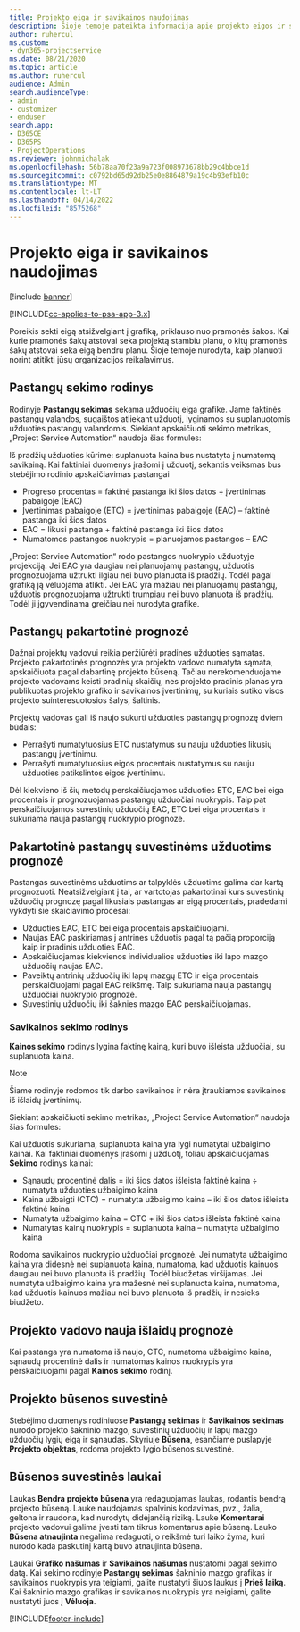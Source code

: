 ```yaml
---
title: Projekto eiga ir savikainos naudojimas
description: Šioje temoje pateikta informacija apie projekto eigos ir sąnaudų sekimą.
author: ruhercul
ms.custom:
- dyn365-projectservice
ms.date: 08/21/2020
ms.topic: article
ms.author: ruhercul
audience: Admin
search.audienceType:
- admin
- customizer
- enduser
search.app:
- D365CE
- D365PS
- ProjectOperations
ms.reviewer: johnmichalak
ms.openlocfilehash: 56b78aa70f23a9a723f008973678bb29c4bbce1d
ms.sourcegitcommit: c0792bd65d92db25e0e8864879a19c4b93efb10c
ms.translationtype: MT
ms.contentlocale: lt-LT
ms.lasthandoff: 04/14/2022
ms.locfileid: "8575268"
---
```

# <a name="project-progress-and-cost-consumption"></a>Projekto eiga ir savikainos naudojimas

[!include [banner](../includes/psa-now-project-operations.md)]

[!INCLUDE[cc-applies-to-psa-app-3.x](../includes/cc-applies-to-psa-app-3x.md)]

Poreikis sekti eigą atsižvelgiant į grafiką, priklauso nuo pramonės šakos. Kai kurie pramonės šakų atstovai seka projektą stambiu planu, o kitų pramonės šakų atstovai seka eigą bendru planu. Šioje temoje nurodyta, kaip planuoti norint atitikti jūsų organizacijos reikalavimus.

## <a name="effort-tracking-view"></a>Pastangų sekimo rodinys

Rodinyje **Pastangų sekimas** sekama užduočių eiga grafike. Jame faktinės pastangų valandos, sugaištos atliekant užduotį, lyginamos su suplanuotomis užduoties pastangų valandomis. Siekiant apskaičiuoti sekimo metrikas, „Project Service Automation“ naudoja šias formules:

Iš pradžių užduoties kūrime: suplanuota kaina bus nustatyta į numatomą savikainą. Kai faktiniai duomenys įrašomi į užduotį, sekantis veiksmas bus stebėjimo rodinio apskaičiavimas pastangai

- Progreso procentas = faktinė pastanga iki šios datos ÷ įvertinimas pabaigoje (EAC) 
- Įvertinimas pabaigoje (ETC) = įvertinimas pabaigoje (EAC) – faktinė pastanga iki šios datos 
- EAC = likusi pastanga + faktinė pastanga iki šios datos 
- Numatomos pastangos nuokrypis = planuojamos pastangos – EAC

„Project Service Automation“ rodo pastangos nuokrypio užduotyje projekciją. Jei EAC yra daugiau nei planuojamų pastangų, užduotis prognozuojama užtrukti ilgiau nei buvo planuota iš pradžių. Todėl pagal grafiką ją vėluojama atlikti. Jei EAC yra mažiau nei planuojamų pastangų, užduotis prognozuojama užtrukti trumpiau nei buvo planuota iš pradžių. Todėl ji įgyvendinama greičiau nei nurodyta grafike.

## <a name="reprojecting-effort"></a>Pastangų pakartotinė prognozė

Dažnai projektų vadovui reikia peržiūrėti pradines užduoties sąmatas. Projekto pakartotinės prognozės yra projekto vadovo numatyta sąmata, apskaičiuota pagal dabartinę projekto būseną. Tačiau nerekomenduojame projekto vadovams keisti pradinių skaičių, nes projekto pradinis planas yra publikuotas projekto grafiko ir savikainos įvertinimų, su kuriais sutiko visos projekto suinteresuotosios šalys, šaltinis.

Projektų vadovas gali iš naujo sukurti užduoties pastangų prognozę dviem būdais:

- Perrašyti numatytuosius ETC nustatymus su nauju užduoties likusių pastangų įvertinimu. 
- Perrašyti numatytuosius eigos procentais nustatymus su nauju užduoties patikslintos eigos įvertinimu.

Dėl kiekvieno iš šių metodų perskaičiuojamos užduoties ETC, EAC bei eiga procentais ir prognozuojamas pastangų užduočiai nuokrypis. Taip pat perskaičiuojamos suvestinių užduočių EAC, ETC bei eiga procentais ir sukuriama nauja pastangų nuokrypio prognozė.

## <a name="reprojection-of-effort-on-summary-tasks"></a>Pakartotinė pastangų suvestinėms užduotims prognozė

Pastangas suvestinėms užduotims ar talpyklės užduotims galima dar kartą prognozuoti. Neatsižvelgiant į tai, ar vartotojas pakartotinai kurs suvestinių užduočių prognozę pagal likusiais pastangas ar eigą procentais, pradedami vykdyti šie skaičiavimo procesai:

- Užduoties EAC, ETC bei eiga procentais apskaičiuojami.
- Naujas EAC paskiriamas į antrines užduotis pagal tą pačią proporciją kaip ir pradinis užduoties EAC.
- Apskaičiuojamas kiekvienos individualios užduoties iki lapo mazgo užduočių naujas EAC. 
- Paveiktų antrinių užduočių iki lapų mazgų ETC ir eiga procentais perskaičiuojami pagal EAC reikšmę. Taip sukuriama nauja pastangų užduočiai nuokrypio prognozė. 
- Suvestinių užduočių iki šaknies mazgo EAC perskaičiuojamas.

### <a name="cost-tracking-view"></a>Savikainos sekimo rodinys 

**Kainos sekimo** rodinys lygina faktinę kainą, kuri buvo išleista užduočiai, su suplanuota kaina. 

> [!NOTE]
> Šiame rodinyje rodomos tik darbo savikainos ir nėra įtraukiamos savikainos iš išlaidų įvertinimų. 

Siekiant apskaičiuoti sekimo metrikas, „Project Service Automation“ naudoja šias formules:

Kai užduotis sukuriama, suplanuota kaina yra lygi numatytai užbaigimo kainai. Kai faktiniai duomenys įrašomi į užduotį, toliau apskaičiuojamas **Sekimo** rodinys kainai:

 - Sąnaudų procentinė dalis = iki šios datos išleista faktinė kaina ÷ numatyta užduoties užbaigimo kaina
 - Kaina užbaigti (CTC) = numatyta užbaigimo kaina – iki šios datos išleista faktinė kaina
 - Numatyta užbaigimo kaina = CTC + iki šios datos išleista faktinė kaina
 - Numatytas kainų nuokrypis = suplanuota kaina – numatyta užbaigimo kaina

Rodoma savikainos nuokrypio užduočiai prognozė. Jei numatyta užbaigimo kaina yra didesnė nei suplanuota kaina, numatoma, kad užduotis kainuos daugiau nei buvo planuota iš pradžių. Todėl biudžetas viršijamas. Jei numatyta užbaigimo kaina yra mažesnė nei suplanuota kaina, numatoma, kad užduotis kainuos mažiau nei buvo planuota iš pradžių ir nesieks biudžeto. 

## <a name="project-managers-reprojection-of-cost"></a>Projekto vadovo nauja išlaidų prognozė

Kai pastanga yra numatoma iš naujo, CTC, numatoma užbaigimo kaina, sąnaudų procentinė dalis ir numatomas kainos nuokrypis yra perskaičiuojami pagal **Kainos sekimo** rodinį.

## <a name="project-status-summary"></a>Projekto būsenos suvestinė

Stebėjimo duomenys rodiniuose **Pastangų sekimas** ir **Savikainos sekimas** nurodo projekto šakninio mazgo, suvestinių užduočių ir lapų mazgo užduočių lygių eigą ir sąnaudas. Skyriuje **Būsena**, esančiame puslapyje **Projekto objektas**, rodoma projekto lygio būsenos suvestinė.

## <a name="status-summary-fields"></a>Būsenos suvestinės laukai

Laukas **Bendra projekto būsena** yra redaguojamas laukas, rodantis bendrą projekto būseną. Lauke naudojamas spalvinis kodavimas, pvz., žalia, geltona ir raudona, kad nurodytų didėjančią riziką. Lauke **Komentarai** projekto vadovui galima įvesti tam tikrus komentarus apie būseną. Lauko **Būsena atnaujinta** negalima redaguoti, o reikšmė turi laiko žyma, kuri nurodo kada paskutinį kartą buvo atnaujinta būsena.

Laukai **Grafiko našumas** ir **Savikainos našumas** nustatomi pagal sekimo datą. Kai sekimo rodinyje **Pastangų sekimas** šakninio mazgo grafikas ir savikainos nuokrypis yra teigiami, galite nustatyti šiuos laukus į **Prieš laiką**. Kai šakninio mazgo grafikas ir savikainos nuokrypis yra neigiami, galite nustatyti juos į **Vėluoja**.


[!INCLUDE[footer-include](../includes/footer-banner.md)]
